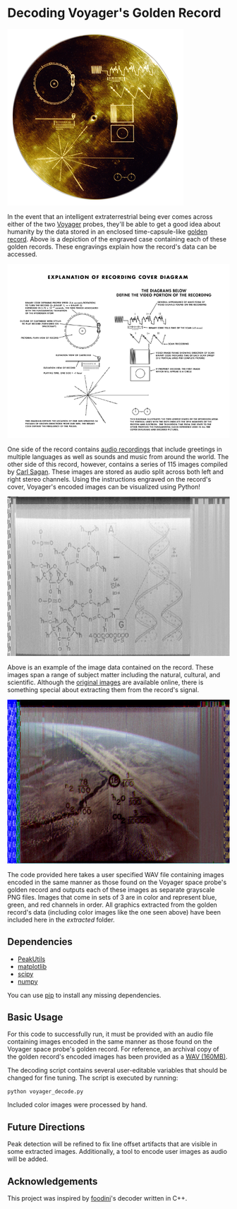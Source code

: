 # Decoding Voyager's Golden Record

![Photograph of the engraved case that houses the Voyager probe's golden record.](record.png)

In the event that an intelligent extraterrestrial being ever comes across either of the two [Voyager](https://voyager.jpl.nasa.gov/) probes, they'll be able to get a good idea about humanity by the data stored in an enclosed time-capsule-like [golden record](https://en.wikipedia.org/wiki/Voyager_Golden_Record).  Above is a depiction of the engraved case containing each of these golden records.  These engravings explain how the record's data can be accessed.

![Detailed diagram of the Voyager probe's engraved record case.](explanation.png)

One side of the record contains [audio recordings](https://ozmarecords.com/pages/voyager) that include greetings in multiple languages as well as sounds and music from around the world.  The other side of this record, however, contains a series of 115 images compiled by [Carl Sagan](https://en.wikipedia.org/wiki/Carl_Sagan).  These images are stored as audio split across both left and right stereo channels.  Using the instructions engraved on the record's cover, Voyager's encoded images can be visualized using Python!

![Decoded image depicting the composition of DNA.](./extracted/L21.png)

Above is an example of the image data contained on the record.  These images span a range of subject matter including the natural, cultural, and scientific.  Although the [original images](https://voyager.jpl.nasa.gov/golden-record/whats-on-the-record/images/) are available online, there is something special about extracting them from the record's signal.

![Decoded color image of the Earth with the chemical composition of our atmosphere superimposed.](./extracted/color/L17_color.png)

The code provided here takes a user specified WAV file containing images encoded in the same manner as those found on the Voyager space probe's golden record and outputs each of these images as separate grayscale PNG files.  Images that come in sets of 3 are in color and represent blue, green, and red channels in order.  All graphics extracted from the golden record's data (including color images like the one seen above) have been included here in the *extracted* folder.

## Dependencies

  * [PeakUtils](https://peakutils.readthedocs.io/en/latest/)
  * [matplotlib](https://matplotlib.org/)
  * [scipy](https://www.scipy.org/)
  * [numpy](http://www.numpy.org/)

You can use [pip](https://pypi.python.org/pypi/pip) to install any missing dependencies.

## Basic Usage

For this code to successfully run, it must be provided with an audio file containing images encoded in the same manner as those found on the Voyager space probe's golden record.  For reference, an archival copy of the golden record's encoded images has been provided as a [WAV (160MB)](https://drive.google.com/uc?export=download&id=11C4H4xGmz6vTrrJKVVR6urvxhrzUfC5I).

The decoding script contains several user-editable variables that should be changed for fine tuning.  The script is executed by running:

```
python voyager_decode.py
```

Included color images were processed by hand.

## Future Directions

Peak detection will be refined to fix line offset artifacts that are visible in some extracted images.  Additionally, a tool to encode user images as audio will be added.

## Acknowledgements

This project was inspired by [foodini](https://github.com/foodini/voyager)'s decoder written in C++.
